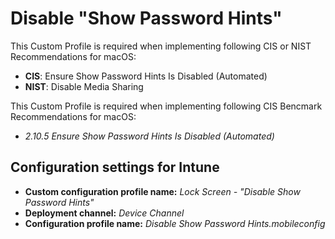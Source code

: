 # Disable "Show Password Hints"
This Custom Profile is required when implementing following CIS or NIST Recommendations for macOS: 
- **CIS**: Ensure Show Password Hints Is Disabled (Automated)
- **NIST**: Disable Media Sharing

This Custom Profile is required when implementing following CIS Bencmark Recommendations for macOS: <ul><li>*2.10.5 Ensure Show Password Hints Is Disabled (Automated)*</li></ul>

## Configuration settings for Intune
- **Custom configuration profile name:** *Lock Screen - "Disable Show Password Hints"*
- **Deployment channel:** *Device Channel*
- **Configuration profile name:** *Disable Show Password Hints.mobileconfig*